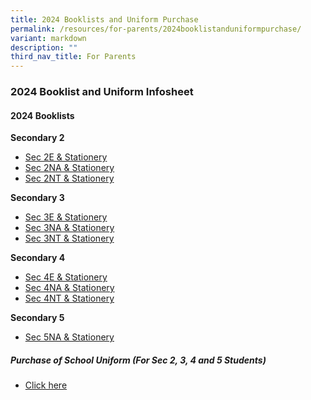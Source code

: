 ```yaml
---
title: 2024 Booklists and Uniform Purchase
permalink: /resources/for-parents/2024booklistanduniformpurchase/
variant: markdown
description: ""
third_nav_title: For Parents
---
```

### 2024 Booklist and Uniform Infosheet

#### **2024 Booklists**<br>

 **Secondary 2** 

* [Sec 2E &amp; Stationery](/files/sec%202e%20&amp;%20stationery1.pdf)<br> 
* [Sec 2NA &amp; Stationery](/files/sec%202na%20&amp;%20stationery.pdf)<br> 
* [Sec 2NT &amp; Stationery](/files/sec%202nt%20&amp;%20stationery.pdf)<br> 

 **Secondary 3** 

* [Sec 3E &amp; Stationery](/files/sec%203e%20&amp;%20stationery.pdf)<br> 
* [Sec 3NA &amp; Stationery](/files/sec%203na%20&amp;%20stationery.pdf)<br> 
* [Sec 3NT &amp; Stationery](/files/sec%203nt%20&amp;%20stationery.pdf)<br> 

**Secondary 4**

*  [Sec 4E &amp; Stationery](/files/sec%204e%20&amp;%20stationery.pdf)<br> 
* [Sec 4NA &amp; Stationery](/files/sec%204na%20&amp;%20stationery.pdf)<br> 
* [Sec 4NT &amp; Stationery](/files/sec%204nt%20&amp;%20stationery.pdf)<br> 

 **Secondary 5**

*  [Sec 5NA &amp; Stationery](/files/sec%205na%20&amp;%20stationery.pdf)<br>  

##### **Purchase of School Uniform (For Sec 2, 3, 4 and 5 Students)**

* [Click here](/files/SMSS_Purchase_of_School_Uniform_for_S2_5.pdf)